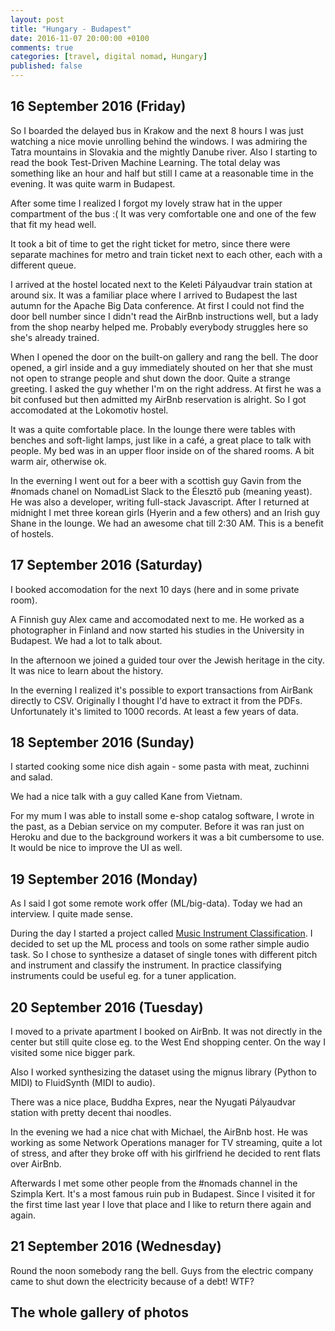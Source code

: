 ```yaml
---
layout: post
title: "Hungary - Budapest"
date: 2016-11-07 20:00:00 +0100
comments: true
categories: [travel, digital nomad, Hungary]
published: false
---
```


<!-- more -->

## 16 September 2016 (Friday)

So I boarded the delayed bus in Krakow and the next 8 hours I was just watching a nice movie unrolling behind the windows. I was admiring the Tatra mountains in Slovakia and the mightly Danube river. Also I starting to read the book Test-Driven Machine Learning. The total delay was something like an hour and half but still I came at a reasonable time in the evening. It was quite warm in Budapest.

After some time I realized I forgot my lovely straw hat in the upper compartment of the bus :( It was very comfortable one and one of the few that fit my head well.

It took a bit of time to get the right ticket for metro, since there were separate machines for metro and train ticket next to each other, each with a different queue.

I arrived at the hostel located next to the Keleti Pályaudvar train station at around six. It was a familiar place where I arrived to Budapest the last autumn for the Apache Big Data conference. At first I could not find the door bell number since I didn't read the AirBnb instructions well, but a lady from the shop nearby helped me. Probably everybody struggles here so she's already trained.

When I opened the door on the built-on gallery and rang the bell. The door opened, a girl inside and a guy immediately shouted on her that she must not open to strange people and shut down the door. Quite a strange greeting. I asked the guy whether I'm on the right address. At first he was a bit confused but then admitted my AirBnb reservation is alright. So I got accomodated at the Lokomotiv hostel.

It was a quite comfortable place. In the lounge there were tables with benches and soft-light lamps, just like in a café, a great place to talk with people. My bed was in an upper floor inside on of the shared rooms. A bit warm air, otherwise ok.

In the everning I went out for a beer with a scottish guy Gavin from the #nomads chanel on NomadList Slack to the Élesztő pub (meaning yeast). He was also a developer, writing full-stack Javascript. After I returned at midnight I met three korean girls (Hyerin and a few others) and an Irish guy Shane in the lounge. We had an awesome chat till 2:30 AM. This is a benefit of hostels.

## 17 September 2016 (Saturday)

I booked accomodation for the next 10 days (here and in some private room).

A Finnish guy Alex came and accomodated next to me. He worked as a photographer in Finland and now started his studies in the University in Budapest. We had a lot to talk about.

In the afternoon we joined a guided tour over the Jewish heritage in the city. It was nice to learn about the history.

In the everning I realized it's possible to export transactions from AirBank directly to CSV. Originally I thought I'd have to extract it from the PDFs. Unfortunately it's limited to 1000 records. At least a few years of data.

## 18 September 2016 (Sunday)

I started cooking some nice dish again - some pasta with meat, zuchinni and salad.

We had a nice talk with a guy called Kane from Vietnam.

For my mum I was able to install some e-shop catalog software, I wrote in the past, as a Debian service on my computer. Before it was ran just on Heroku and due to the background workers it was a bit cumbersome to use. It would be nice to improve the UI as well.

## 19 September 2016 (Monday)

As I said I got some remote work offer (ML/big-data). Today we had an interview. I quite made sense.

During the day I started a project called [Music Instrument Classification](https://github.com/bzamecnik/ml/tree/master/instrument-classification). I decided to set up the ML process and tools on some rather simple audio task. So I chose to synthesize a dataset of single tones with different pitch and instrument and classify the instrument. In practice classifying instruments could be useful eg. for a tuner application.

## 20 September 2016 (Tuesday)

I moved to a private apartment I booked on AirBnb. It was not directly in the center but still quite close eg. to the West End shopping center. On the way I visited some nice bigger park.

Also I worked synthesizing the dataset using the mignus library (Python to MIDI) to FluidSynth (MIDI to audio).

There was a nice place, Buddha Expres, near the Nyugati Pályaudvar station with pretty decent thai noodles.

In the evening we had a nice chat with Michael, the AirBnb host. He was working as some Network Operations manager for TV streaming, quite a lot of stress, and after they broke off with his girlfriend he decided to rent flats over AirBnb.

Afterwards I met some other people from the #nomads channel in the Szimpla Kert. It's a most famous ruin pub in Budapest. Since I visited it for the first time last year I love that place and I like to return there again and again.

## 21 September 2016 (Wednesday)

Round the noon somebody rang the bell. Guys from the electric company came to shut down the electricity because of a debt! WTF?

## The whole gallery of photos
